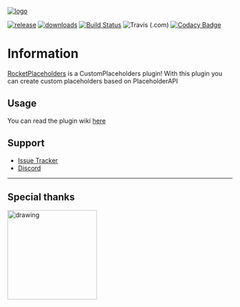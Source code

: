 [![logo]][spigot]

[![release]][releaselink] [![downloads]][spigot]
[![Build Status](https://img.shields.io/jenkins/build?jobUrl=https%3A%2F%2Fci.codemc.io%2Fjob%2FLorenzo0111%2Fjob%2FRocketPlaceholders\&label=CodeMC%20Build\&style=for-the-badge)](https://ci.codemc.org/view/Author/job/Lorenzo0111/job/RocketPlaceholders/) ![Travis (.com)](https://img.shields.io/travis/com/Lorenzo0111/RocketPlaceholders?label=Travis%20Build\&style=for-the-badge) [![Codacy Badge](https://img.shields.io/codacy/grade/04553ed658934db0b2fb0831f8ad5bea?style=for-the-badge)](https://www.codacy.com/gh/Lorenzo0111/RocketPlaceholders/dashboard?utm_source=github.com\&utm_medium=referral\&utm_content=Lorenzo0111/RocketPlaceholders\&utm_campaign=Badge_Grade)

# Information

[RocketPlaceholders][spigot] is a CustomPlaceholders plugin!
With this plugin you can create custom placeholders based on PlaceholderAPI

## Usage

You can read the plugin wiki [here](https://docs.rocketplugins.space/rocketplaceholders/starting)

## Support

*   [Issue Tracker][issues]
*   [Discord][discord]

***

## Special thanks

<a href="https://jb.gg/OpenSource"><img src="https://github.com/Lorenzo0111/RocketPlaceholders/blob/master/media/jetbrains.png?raw=true" alt="drawing" width="200"/></a>

[release]: https://img.shields.io/github/v/release/Lorenzo0111/RocketPlaceholders?style=for-the-badge&logo=appveyor

[releaselink]: https://github.com/Lorenzo0111/RocketPlaceholders/releases/latest

[downloads]: https://img.shields.io/spiget/downloads/82678?style=for-the-badge

[issues]: https://github.com/Lorenzo0111/RocketPlaceholders/issues

[discord]: https://bit.ly/RocketServer_DS

[spigot]: https://www.spigotmc.org/resources/rocketplaceholders-custom-placeholders.82678/

[logo]: https://i.ibb.co/kqTB43K/Rocket-Placeholders-Banner.png
